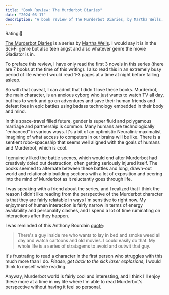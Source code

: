 ```yaml
---
title: "Book Review: The Murderbot Diaries"
date: "2024-03-17"
description: "A book review of The Murderbot Diaries, by Martha Wells. Reviewed by Leo Robinovitch."
---
```


Rating:🫨

[The Murderbot Diaries][book] is a series by [Martha Wells][author]. I would say it is in the Sci-Fi genre but also teen
angst and also whatever genre the movie Gladiator is in.

To preface this review, I have only read the first 3 novels in this series (there are 7 books at the time of this
writing). I also read this in an extremely busy period of life where I would read 1-3 pages at a time at night before
falling asleep.

So with that caveat, I can admit that I didn't love these books. Murderbot, the main character, is an anxious cyborg who
just wants to watch TV all day, but has to work and go on adventures and save their human friends and defeat foes in
epic battles using badass technology embedded in their body and mind.

In this space-travel filled future, gender is super fluid and polygamous marriage and partnership is common. Many humans
are technologically "enhanced" in various ways. It's a bit of an optimistic Neuralink-maximalist imagining of what
access to computers in our brains will be like. There is a sentient robo-spaceship that seems well aligned with the
goals of humans and Murderbot, which is cool.

I genuinely liked the battle scenes, which would end after Murderbot had creatively doled out destruction, often getting
seriously injured itself. The books seemed to alternate between these battles and long, drawn-out world and relationship
building sections with a lot of exposition and peering into the mind of Murderbot as it reluctantly goes through life.

I was speaking with a friend about the series, and I realized that I think the reason I didn't like reading from the
perspective of the Murderbot character is that they are fairly relatable in ways I'm sensitive to right now. My
enjoyment of human interaction is fairly narrow in terms of energy availability and personality clashes, and I spend a
lot of time ruminating on interactions after they happen.

I was reminded of this Anthony Bourdain [quote]:

> There's a guy inside me who wants to lay in bed and smoke weed all day and watch cartoons and old movies. I could
> easily do that. My whole life is a series of stratagems to avoid and outwit that guy.

It's frustrating to read a character in the first person who struggles with this much more than I do. _Please, get back
to the sick laser explosions_, I would think to myself while reading.

Anyway, Murderbot world is fairly cool and interesting, and I think I'll enjoy these more at a time in my life where I'm
able to read Murderbot's perspective without having it feel so personal.

[book]: https://en.wikipedia.org/wiki/The_Murderbot_Diaries
[author]: https://en.wikipedia.org/wiki/Martha_Wells
[quote]: https://www.eater.com/2014/9/19/6573637/anthony-bourdain-on-vices-humanity-and-foodies
